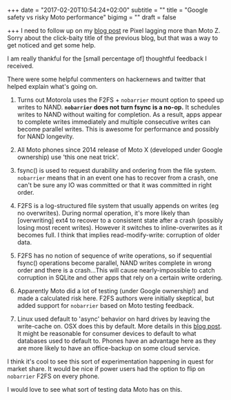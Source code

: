 +++
date = "2017-02-20T10:54:24+02:00"
subtitle = ""
title = "Google safety vs risky Moto performance"
bigimg = ""
draft = false

+++
I need to follow up on my [blog post](/post/Moto-Z-has-10x-less-lag-than-pixel/) re Pixel lagging more than Moto Z. Sorry about the click-baity title of the previous blog, but that was a way to get noticed and get some help.

I am really thankful for the [small percentage of] thoughtful feedback I received.

There were some helpful commenters on hackernews and twitter that helped explain what's going on.

1. Turns out Motorola uses the F2FS + `nobarrier` mount option to speed up writes to NAND. **`nobarrier` does not turn fsync is a no-op.**
It schedules writes to NAND without waiting for completion. As a result, apps appear to complete 
writes immediately and multiple consecutive writes can become parallel writes. This is awesome for performance and possibly for NAND longevity.

2. All Moto phones since 2014 release of Moto X (developed under Google ownership) use 'this one neat trick'.

3. fsync() is used to request durability and ordering from the file system. `nobarrier` means that in an event one has to recover from a crash, one can't be sure any IO was committed or that it was committed in right order.

4. F2FS is a log-structured file system that usually appends on writes (eg no overwrites). During normal operation, it's more likely than [overwriting] ext4 to recover to a consistent state after a crash (possibly losing most recent writes). However it switches to inline-overwrites as it becomes full. I think that implies read-modify-write: corruption of older data.

5. F2FS has no notion of sequence of write operations, so if sequential fsync() operations become parallel, NAND writes complete in wrong order and there is a crash...This will cause nearly-impossible to catch corruption in SQLite and other apps that rely on a certain write ordering.

6. Apparently Moto did a lot of testing (under Google ownership!) and made a calculated risk here. F2FS authors were initially skeptical, but added support for `nobarrier` based on Moto testing feedback.

7. Linux used default to 'async' behavior on hard drives by leaving the write-cache on. OSX does this by default. More details in this [blog post](http://blog.httrack.com/blog/2013/11/15/everything-you-always-wanted-to-know-about-fsync/). It might be reasonable for consumer devices to default to what databases used to default to. Phones have an advantage here as they are more likely to have an office-backup on some cloud service.

I think it's cool to see this sort of experimentation happening in quest for market share. It would be nice if power users had the option to flip on `nobarrier` F2FS on every phone.

I would love to see what sort of testing data Moto has on this.